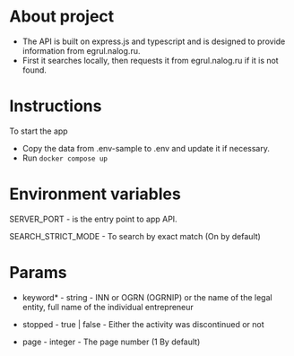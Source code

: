 # About project

- The API is built on express.js and typescript and is designed to provide information from egrul.nalog.ru.
- First it searches locally, then requests it from egrul.nalog.ru if it is not found.

# Instructions

To start the app

- Copy the data from .env-sample to .env and update it if necessary. 
- Run `docker compose up`

# Environment variables

SERVER_PORT - is the entry point to app API.

SEARCH_STRICT_MODE - To search by exact match (On by default)

# Params

- keyword* - string - INN or OGRN (OGRNIP) or the name of the legal entity, full name of the individual entrepreneur

- stopped - true | false - Either the activity was discontinued or not

- page - integer - The page number (1 By default)